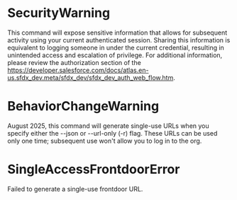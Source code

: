 # SecurityWarning

This command will expose sensitive information that allows for subsequent activity using your current authenticated session.
Sharing this information is equivalent to logging someone in under the current credential, resulting in unintended access and escalation of privilege.
For additional information, please review the authorization section of the https://developer.salesforce.com/docs/atlas.en-us.sfdx_dev.meta/sfdx_dev/sfdx_dev_auth_web_flow.htm.

# BehaviorChangeWarning

August 2025, this command will generate single-use URLs when you specify either the --json or --url-only (-r) flag. These URLs can be used only one time; subsequent use won't allow you to log in to the org.

# SingleAccessFrontdoorError

Failed to generate a single-use frontdoor URL.
